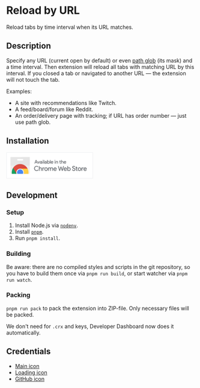 # Reload by URL

Reload tabs by time interval when its URL matches.

## Description

Specify any URL (current open by default)
or even [path glob](https://en.wikipedia.org/wiki/Glob_(programming)) (its mask)
and a time interval.
Then extension will reload all tabs with matching URL by this interval.
If you closed a tab or navigated to another URL — the extension will not touch the tab.

Examples:

*   A site with recommendations like Twitch.
*   A feed/board/forum like Reddit.
*   An order/delivery page with tracking; if URL has order number — just use path glob.

## Installation

<a
	href="https://chrome.google.com/webstore/detail/reload-by-url/imgeaeicldbffknjklfhnmbemipkkcaf"
	target="_blank"
	rel="noopener"
	>
	<img
		src="chrome-webstore-button.png"
		alt="Available in the Chrome Web Store"
		height="70"
	/>
</a>

## Development

### Setup

1.  Install Node.js via [`nodenv`](https://github.com/nodenv/nodenv).
2.  Install [`pnpm`](https://pnpm.io/).
3.  Run `pnpm install`.

### Building

Be aware: there are no compiled styles and scripts in the git repository,
so you have to build them once via `pnpm run build`, or start watcher via `pnpm run watch`.

### Packing

`pnpm run pack` to pack the extension into ZIP-file.
Only necessary files will be packed.

We don't need for `.crx` and keys, Developer Dashboard now does it automatically.

## Credentials

*   [Main icon](https://www.flaticon.com/free-icon/sync_4340499)
*   [Loading icon](https://icons8.com/icon/XHchy08wwA71/loading-circle)
*   [GitHub icon](https://icons8.com/icon/set/github/material-outlined)
